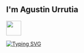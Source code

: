 ## I'm Agustin Urrutia

<picture> <img src = "[https://media.giphy.com/media/80dIUvgluhCGuHKjBP/giphy.gif?cid=ecf05e47ffla7imfeqm50230s91b114933cr99toyhx2e7co&ep=v1_stickers_search&rid=giphy.gif&ct=s](https://i.gifer.com/33HU.gif)" width = 40px>  </picture>

[![Typing SVG](https://readme-typing-svg.demolab.com?font=Fira+Code&duration=6000&pause=1000&color=E5BDF7&background=65618862&center=true&vCenter=true&multiline=true&repeat=false&random=true&width=490&height=82&lines=Hi+there%F0%9F%91%8B%2C+i'm+Full+Stack+Developer%F0%9F%9A%80)](https://git.io/typing-svg)

